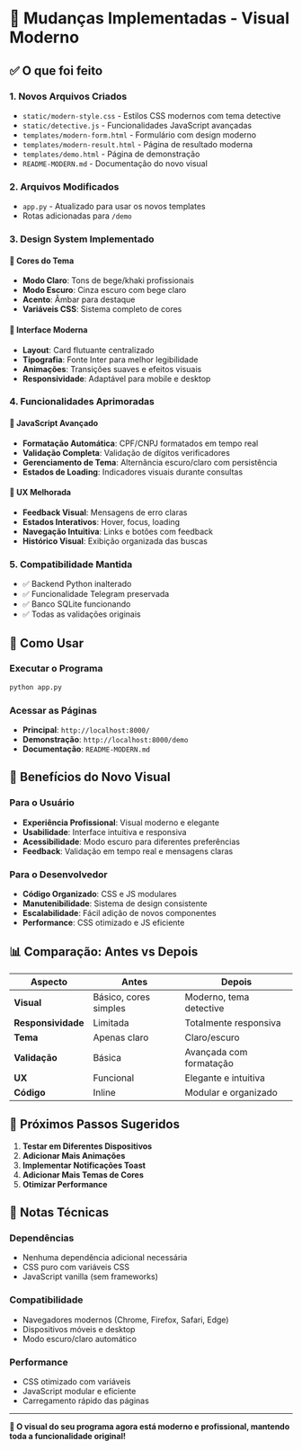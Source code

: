 # 🎨 Mudanças Implementadas - Visual Moderno

## ✅ O que foi feito

### 1. **Novos Arquivos Criados**
- `static/modern-style.css` - Estilos CSS modernos com tema detective
- `static/detective.js` - Funcionalidades JavaScript avançadas
- `templates/modern-form.html` - Formulário com design moderno
- `templates/modern-result.html` - Página de resultado moderna
- `templates/demo.html` - Página de demonstração
- `README-MODERN.md` - Documentação do novo visual

### 2. **Arquivos Modificados**
- `app.py` - Atualizado para usar os novos templates
- Rotas adicionadas para `/demo`

### 3. **Design System Implementado**

#### 🎨 Cores do Tema
- **Modo Claro**: Tons de bege/khaki profissionais
- **Modo Escuro**: Cinza escuro com bege claro
- **Acento**: Âmbar para destaque
- **Variáveis CSS**: Sistema completo de cores

#### 📱 Interface Moderna
- **Layout**: Card flutuante centralizado
- **Tipografia**: Fonte Inter para melhor legibilidade
- **Animações**: Transições suaves e efeitos visuais
- **Responsividade**: Adaptável para mobile e desktop

### 4. **Funcionalidades Aprimoradas**

#### 🔧 JavaScript Avançado
- **Formatação Automática**: CPF/CNPJ formatados em tempo real
- **Validação Completa**: Validação de dígitos verificadores
- **Gerenciamento de Tema**: Alternância escuro/claro com persistência
- **Estados de Loading**: Indicadores visuais durante consultas

#### 🎯 UX Melhorada
- **Feedback Visual**: Mensagens de erro claras
- **Estados Interativos**: Hover, focus, loading
- **Navegação Intuitiva**: Links e botões com feedback
- **Histórico Visual**: Exibição organizada das buscas

### 5. **Compatibilidade Mantida**
- ✅ Backend Python inalterado
- ✅ Funcionalidade Telegram preservada
- ✅ Banco SQLite funcionando
- ✅ Todas as validações originais

## 🚀 Como Usar

### Executar o Programa
```bash
python app.py
```

### Acessar as Páginas
- **Principal**: `http://localhost:8000/`
- **Demonstração**: `http://localhost:8000/demo`
- **Documentação**: `README-MODERN.md`

## 🎯 Benefícios do Novo Visual

### Para o Usuário
- **Experiência Profissional**: Visual moderno e elegante
- **Usabilidade**: Interface intuitiva e responsiva
- **Acessibilidade**: Modo escuro para diferentes preferências
- **Feedback**: Validação em tempo real e mensagens claras

### Para o Desenvolvedor
- **Código Organizado**: CSS e JS modulares
- **Manutenibilidade**: Sistema de design consistente
- **Escalabilidade**: Fácil adição de novos componentes
- **Performance**: CSS otimizado e JS eficiente

## 📊 Comparação: Antes vs Depois

| Aspecto | Antes | Depois |
|---------|-------|--------|
| **Visual** | Básico, cores simples | Moderno, tema detective |
| **Responsividade** | Limitada | Totalmente responsiva |
| **Tema** | Apenas claro | Claro/escuro |
| **Validação** | Básica | Avançada com formatação |
| **UX** | Funcional | Elegante e intuitiva |
| **Código** | Inline | Modular e organizado |

## 🔄 Próximos Passos Sugeridos

1. **Testar em Diferentes Dispositivos**
2. **Adicionar Mais Animações**
3. **Implementar Notificações Toast**
4. **Adicionar Mais Temas de Cores**
5. **Otimizar Performance**

## 📝 Notas Técnicas

### Dependências
- Nenhuma dependência adicional necessária
- CSS puro com variáveis CSS
- JavaScript vanilla (sem frameworks)

### Compatibilidade
- Navegadores modernos (Chrome, Firefox, Safari, Edge)
- Dispositivos móveis e desktop
- Modo escuro/claro automático

### Performance
- CSS otimizado com variáveis
- JavaScript modular e eficiente
- Carregamento rápido das páginas

---

**🎉 O visual do seu programa agora está moderno e profissional, mantendo toda a funcionalidade original!** 